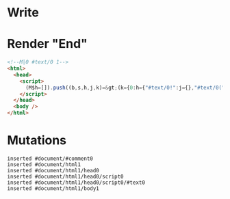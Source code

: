 # Write
  <!M|0 #text/0 1><script>(M$h=[]).push((b,s,h,j,k)=>(k={0:h={"#text/0!":j={},"#text/0(":b("packages/translator-tags/src/__tests__/fixtures/return-tag/template.marko_1_renderer")},1:j,$global:{}},j._=h,k),[])</script>


# Render "End"
```html
<!--M|0 #text/0 1-->
<html>
  <head>
    <script>
      (M$h=[]).push((b,s,h,j,k)=&gt;(k={0:h={"#text/0!":j={},"#text/0(":b("packages/translator-tags/src/__tests__/fixtures/return-tag/template.marko_1_renderer")},1:j,$global:{}},j._=h,k),[])
    </script>
  </head>
  <body />
</html>
```

# Mutations
```
inserted #document/#comment0
inserted #document/html1
inserted #document/html1/head0
inserted #document/html1/head0/script0
inserted #document/html1/head0/script0/#text0
inserted #document/html1/body1
```